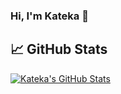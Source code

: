 
### Hi, I'm Kateka 👋

## &#x1f4c8; GitHub Stats

<!--<a href="https://github.com/katekathach/katekathach">
  <img align="center" src="https://github-readme-stats.vercel.app/api/top-langs/?username=katekathach&hide=php,html,tex&title_color=ffffff&text_color=c9cacc&icon_color=2bbc8a&bg_color=1d1f21&langs_count=6" />
</a>-->
<a href="https://github.com/katekathach/katekathach">
  <img align="center" src="https://github-readme-stats.vercel.app/api?username=katekathach&show_icons=true&line_height=27&count_private=true&title_color=ffffff&text_color=c9cacc&icon_color=2bbc8a&bg_color=1d1f21" alt="Kateka's GitHub Stats" />
</a>



<!--
**katekathach/katekathach** is a ✨ _special_ ✨ repository because its `README.md` (this file) appears on your GitHub profile.

Here are some ideas to get you started:

- 🔭 I’m currently working on ...
- 🌱 I’m currently learning ...
- 👯 I’m looking to collaborate on ...
- 🤔 I’m looking for help with ...
- 💬 Ask me about ...
- 📫 How to reach me: ...
- 😄 Pronouns: ...
- ⚡ Fun fact: ...
-->
